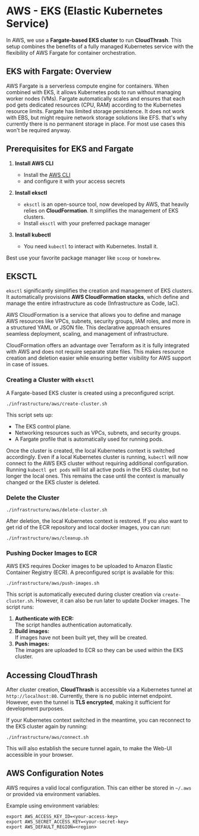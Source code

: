 # AWS - EKS (Elastic Kubernetes Service)  

In AWS, we use a **Fargate-based EKS cluster** to run **CloudThrash**. This setup combines the benefits of a fully managed Kubernetes service with the flexibility of AWS Fargate for container orchestration.  

## EKS with Fargate: Overview  

AWS Fargate is a serverless compute engine for containers. When combined with EKS, it allows Kubernetes pods to run without managing worker nodes (VMs). Fargate automatically scales and ensures that each pod gets dedicated resources (CPU, RAM) according to the Kubernetes resource limits. Fargate has limited storage persistence. It does not work with EBS, but might require network storage solutions like EFS. that's why currently there is no permanent storage in place. For most use cases this won't be required anyway.

## Prerequisites for EKS and Fargate  

1. **Install AWS CLI**  
   - Install the [AWS CLI](https://docs.aws.amazon.com/cli/latest/userguide/install-cliv2.html)
   - and configure it with your access secrets 

2. **Install eksctl**  
   - `eksctl` is an open-source tool, now developed by AWS, that heavily relies on **CloudFormation**. It simplifies the management of EKS clusters.  
   - Install `eksctl` with your preferred package manager

3. **Install kubectl**  
   - You need `kubectl` to interact with Kubernetes. Install it.

Best use your favorite package manager like `scoop` or `homebrew`.

## EKSCTL  

`eksctl` significantly simplifies the creation and management of EKS clusters. It automatically provisions **AWS CloudFormation stacks**, which define and manage the entire infrastructure as code (Infrastructure as Code, IaC).  

AWS CloudFormation is a service that allows you to define and manage AWS resources like VPCs, subnets, security groups, IAM roles, and more in a structured YAML or JSON file. This declarative approach ensures seamless deployment, scaling, and management of infrastructure.

CloudFormation offers an advantage over Terraform as it is fully integrated with AWS and does not require separate state files. This makes resource creation and deletion easier while ensuring better visibility for AWS support in case of issues.  

### Creating a Cluster with `eksctl`  

A Fargate-based EKS cluster is created using a preconfigured script.   

```shell
./infrastructure/aws/create-cluster.sh
```  

This script sets up:  
- The EKS control plane.  
- Networking resources such as VPCs, subnets, and security groups.  
- A Fargate profile that is automatically used for running pods.  

Once the cluster is created, the local Kubernetes context is switched accordingly. Even if a local Kubernetes cluster is running, `kubectl` will now connect to the AWS EKS cluster without requiring additional configuration. Running `kubectl get pods` will list all active pods in the EKS cluster, but no longer the local ones. This remains the case until the context is manually changed or the EKS cluster is deleted.  

### Delete the Cluster  
  
```shell
./infrastructure/aws/delete-cluster.sh
```  

After deletion, the local Kubernetes context is restored. 
If you also want to get rid of the ECR repository and local docker images, you can run:

```shell
./infrastructure/aws/cleanup.sh
```

### Pushing Docker Images to ECR  

AWS EKS requires Docker images to be uploaded to Amazon Elastic Container Registry (ECR). A preconfigured script is available for this:  

```shell
./infrastructure/aws/push-images.sh
```  

This script is automatically executed during cluster creation via `create-cluster.sh`. However, it can also be run later to update Docker images. The script runs: 
 
1. **Authenticate with ECR:**  
   The script handles authentication automatically.  
2. **Build images:**  
   If images have not been built yet, they will be created.  
3. **Push images:**  
   The images are uploaded to ECR so they can be used within the EKS cluster.  

## Accessing CloudThrash  

After cluster creation, **CloudThrash** is accessible via a Kubernetes tunnel at `http://localhost:80`. Currently, there is no public internet endpoint. However, even the tunnel is **TLS encrypted**, making it sufficient for development purposes. 

If your Kubernetes context switched in the meantime, you can reconnect to the EKS cluster again by running:

```shell
./infrastructure/aws/connect.sh
```

This will also establish the secure tunnel again, to make the Web-UI accessible in your browser.

## AWS Configuration Notes  

AWS requires a valid local configuration. This can either be stored in `~/.aws` or provided via environment variables.  

Example using environment variables:  

```shell
export AWS_ACCESS_KEY_ID=<your-access-key>
export AWS_SECRET_ACCESS_KEY=<your-secret-key>
export AWS_DEFAULT_REGION=<region>
```  
